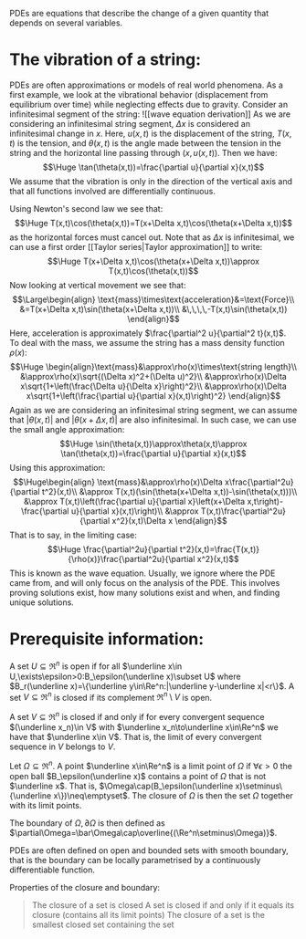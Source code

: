 
PDEs are equations that describe the change of a given quantity that depends on several variables. 

# The vibration of a string:

PDEs are often approximations or models of real world phenomena. As a first example, we look at the vibrational behavior (displacement from equilibrium over time) while neglecting effects due to gravity. Consider an infinitesimal segment of the string:
![[wave equation derivation]]
As we are considering an infinitesimal string segment, $\Delta x$ is considered an infinitesimal change in $x$. Here, $u(x,t)$ is the displacement of the string, $T(x,t)$ is the tension, and $\theta(x,t)$ is the angle made between the tension in the string and the horizontal line passing through $(x,u(x,t))$. Then we have:$$\Huge \tan(\theta(x,t))=\frac{\partial u}{\partial x}(x,t)$$
We assume that the vibration is only in the direction of the vertical axis and that all functions involved are differentially continuous.

Using Newton's second law we see that:$$\Huge T(x,t)\cos(\theta(x,t))=T(x+\Delta x,t)\cos(\theta(x+\Delta x,t))$$as the horizontal forces must cancel out. Note that as $\Delta x$ is infinitesimal, we can use a first order [[Taylor series|Taylor approximation]] to write:$$\Huge T(x+\Delta x,t)\cos(\theta(x+\Delta x,t))\approx T(x,t)\cos(\theta(x,t))$$
Now looking at vertical movement we see that:$$\Large\begin{align}
\text{mass}\times\text{acceleration}&=\text{Force}\\
&=T(x+\Delta x,t)\sin(\theta(x+\Delta x,t))\\
&\,\,\,\,-T(x,t)\sin(\theta(x,t))
\end{align}$$
Here, acceleration is approximately $\frac{\partial^2 u}{\partial^2 t}(x,t)$. To deal with the mass, we assume the string has a mass density function $\rho(x)$:$$\Huge \begin{align}\text{mass}&\approx\rho(x)\times\text{string length}\\
&\approx\rho(x)\sqrt{(\Delta x)^2+(\Delta u)^2}\\
&\approx\rho(x)\Delta x\sqrt{1+\left(\frac{\Delta u}{\Delta x}\right)^2}\\
&\approx\rho(x)\Delta x\sqrt{1+\left(\frac{\partial u}{\partial x}(x,t)\right)^2}
\end{align}$$
Again as we are considering an infinitesimal string segment, we can assume that $|\theta(x,t)|$ and $|\theta(x+\Delta x,t)|$ are also infinitesimal. In such case, we can use the small angle approximation:$$\Huge \sin(\theta(x,t))\approx\theta(x,t)\approx \tan(\theta(x,t))=\frac{\partial u}{\partial x}(x,t)$$Using this approximation:$$\Huge\begin{align} \text{mass}&\approx\rho(x)\Delta x\frac{\partial^2u}{\partial t^2}(x,t)\\
&\approx T(x,t)(\sin(\theta(x+\Delta x,t))-\sin(\theta(x,t)))\\
&\approx T(x,t)\left(\frac{\partial u}{\partial x}\left(x+\Delta x,t\right)-\frac{\partial u}{\partial x}(x,t)\right)\\
&\approx T(x,t)\frac{\partial^2u}{\partial x^2}(x,t)\Delta x
\end{align}$$That is to say, in the limiting case:$$\Huge \frac{\partial^2u}{\partial t^2}(x,t)=\frac{T(x,t)}{\rho(x)}\frac{\partial^2u}{\partial x^2}(x,t)$$This is known as the wave equation. Usually, we ignore where the PDE came from, and will only focus on the analysis of the PDE. This involves proving solutions exist, how many solutions exist and when, and finding unique solutions.

# Prerequisite information:

A set $U\subseteq\Re^n$ is open if for all $\underline x\in U,\exists\epsilon>0:B_\epsilon(\underline x)\subset U$ where $B_r(\underline x)=\{\underline y\in\Re^n:|\underline y-\underline x|<r\}$. A set $V\subseteq\Re^n$ is closed if its complement $\Re^n\setminus V$ is open.

A set $V\subseteq\Re^n$ is closed if and only if for every convergent sequence $(\underline x_n)\in V$ with $\underline x_n\to\underline x\in\Re^n$ we have that $\underline x\in V$. That is, the limit of every convergent sequence in $V$ belongs to $V$.

Let $\Omega\subseteq\Re^n$. A point $\underline x\in\Re^n$ is a limit point of $\Omega$ if $\forall\epsilon>0$ the open ball $B_\epsilon(\underline x)$ contains a point of $\Omega$ that is not $\underline x$. That is, $\Omega\cap(B_\epsilon(\underline x)\setminus\{\underline x\})\neq\emptyset$. The closure of $\Omega$ is then the set $\Omega$ together with its limit points. 

The boundary of $\Omega,\partial\Omega$ is then defined as $\partial\Omega=\bar\Omega\cap\overline{(\Re^n\setminus\Omega)}$.

PDEs are often defined on open and bounded sets with smooth boundary, that is the boundary can be locally parametrised by a continuously differentiable function.

Properties of the closure and boundary:
> The closure of a set is closed
> A set is closed if and only if it equals its closure (contains all its limit points)
> The closure of a set is the smallest closed set containing the set